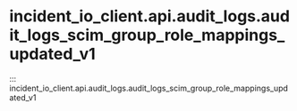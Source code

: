 # incident_io_client.api.audit_logs.audit_logs_scim_group_role_mappings_updated_v1

::: incident_io_client.api.audit_logs.audit_logs_scim_group_role_mappings_updated_v1